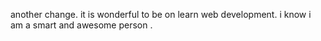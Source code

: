 another change. it is wonderful to be on learn web development. i know i am a smart and awesome person
.
